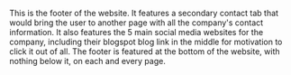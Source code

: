 This is the footer of the website. It features a secondary contact tab that would bring the user to another page with all the company's contact information. It also features the 5 main social media websites for the company, including their blogspot blog link in the middle for motivation to click it out of all. The footer is featured at the bottom of the website, with nothing below it, on each and every page.
